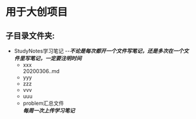 # 用于大创项目
## 子目录文件夹: 
* StudyNotes学习笔记  --***不论是每次都开一个文件写笔记，还是多次在一个文件里写笔记，一定要注明时间***
  * xxx  
    20200306..md
  * yyy
  * zzz
  * vvv
  * uuu
  * problem汇总文件  
***每周一次上传学习笔记***
